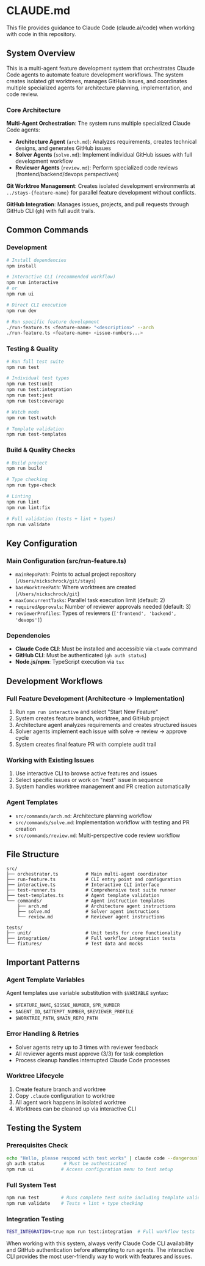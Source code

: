 # CLAUDE.md

This file provides guidance to Claude Code (claude.ai/code) when working with code in this repository.

## System Overview

This is a multi-agent feature development system that orchestrates Claude Code agents to automate feature development workflows. The system creates isolated git worktrees, manages GitHub issues, and coordinates multiple specialized agents for architecture planning, implementation, and code review.

### Core Architecture

**Multi-Agent Orchestration**: The system runs multiple specialized Claude Code agents:
- **Architecture Agent** (`arch.md`): Analyzes requirements, creates technical designs, and generates GitHub issues
- **Solver Agents** (`solve.md`): Implement individual GitHub issues with full development workflow
- **Reviewer Agents** (`review.md`): Perform specialized code reviews (frontend/backend/devops perspectives)

**Git Worktree Management**: Creates isolated development environments at `../stays-{feature-name}` for parallel feature development without conflicts.

**GitHub Integration**: Manages issues, projects, and pull requests through GitHub CLI (`gh`) with full audit trails.

## Common Commands

### Development
```bash
# Install dependencies
npm install

# Interactive CLI (recommended workflow)
npm run interactive
# or
npm run ui

# Direct CLI execution
npm run dev

# Run specific feature development
./run-feature.ts <feature-name> "<description>" --arch
./run-feature.ts <feature-name> <issue-numbers...>
```

### Testing & Quality
```bash
# Run full test suite
npm run test

# Individual test types
npm run test:unit
npm run test:integration
npm run test:jest
npm run test:coverage

# Watch mode
npm run test:watch

# Template validation
npm run test-templates
```

### Build & Quality Checks
```bash
# Build project
npm run build

# Type checking
npm run type-check

# Linting
npm run lint
npm run lint:fix

# Full validation (tests + lint + types)
npm run validate
```

## Key Configuration

### Main Configuration (src/run-feature.ts)
- `mainRepoPath`: Points to actual project repository (`/Users/nickschrock/git/stays`)
- `baseWorktreePath`: Where worktrees are created (`/Users/nickschrock/git`)
- `maxConcurrentTasks`: Parallel task execution limit (default: 2)
- `requiredApprovals`: Number of reviewer approvals needed (default: 3)
- `reviewerProfiles`: Types of reviewers (`['frontend', 'backend', 'devops']`)

### Dependencies
- **Claude Code CLI**: Must be installed and accessible via `claude` command
- **GitHub CLI**: Must be authenticated (`gh auth status`)
- **Node.js/npm**: TypeScript execution via `tsx`

## Development Workflows

### Full Feature Development (Architecture → Implementation)
1. Run `npm run interactive` and select "Start New Feature"
2. System creates feature branch, worktree, and GitHub project
3. Architecture agent analyzes requirements and creates structured issues
4. Solver agents implement each issue with solve → review → approve cycle
5. System creates final feature PR with complete audit trail

### Working with Existing Issues
1. Use interactive CLI to browse active features and issues
2. Select specific issues or work on "next" issue in sequence
3. System handles worktree management and PR creation automatically

### Agent Templates
- `src/commands/arch.md`: Architecture planning workflow
- `src/commands/solve.md`: Implementation workflow with testing and PR creation
- `src/commands/review.md`: Multi-perspective code review workflow

## File Structure

```
src/
├── orchestrator.ts          # Main multi-agent coordinator
├── run-feature.ts           # CLI entry point and configuration
├── interactive.ts           # Interactive CLI interface
├── test-runner.ts           # Comprehensive test suite runner
├── test-templates.ts        # Agent template validation
└── commands/                # Agent instruction templates
    ├── arch.md              # Architecture agent instructions
    ├── solve.md             # Solver agent instructions
    └── review.md            # Reviewer agent instructions

tests/
├── unit/                    # Unit tests for core functionality
├── integration/             # Full workflow integration tests
└── fixtures/                # Test data and mocks
```

## Important Patterns

### Agent Template Variables
Agent templates use variable substitution with `$VARIABLE` syntax:
- `$FEATURE_NAME`, `$ISSUE_NUMBER`, `$PR_NUMBER`
- `$AGENT_ID`, `$ATTEMPT_NUMBER`, `$REVIEWER_PROFILE`
- `$WORKTREE_PATH`, `$MAIN_REPO_PATH`

### Error Handling & Retries
- Solver agents retry up to 3 times with reviewer feedback
- All reviewer agents must approve (3/3) for task completion
- Process cleanup handles interrupted Claude Code processes

### Worktree Lifecycle
1. Create feature branch and worktree
2. Copy `.claude` configuration to worktree
3. All agent work happens in isolated worktree
4. Worktrees can be cleaned up via interactive CLI

## Testing the System

### Prerequisites Check
```bash
echo "Hello, please respond with test works" | claude code --dangerously-skip-permissions  # Claude Code must be available
gh auth status       # Must be authenticated
npm run ui          # Access configuration menu to test setup
```

### Full System Test
```bash
npm run test        # Runs complete test suite including template validation
npm run validate    # Tests + lint + type checking
```

### Integration Testing
```bash
TEST_INTEGRATION=true npm run test:integration  # Full workflow tests
```

When working with this system, always verify Claude Code CLI availability and GitHub authentication before attempting to run agents. The interactive CLI provides the most user-friendly way to work with features and issues.